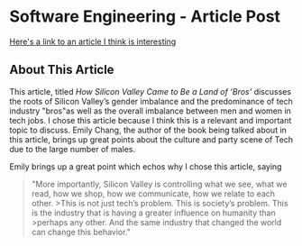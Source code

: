 # Software Engineering - Article Post
[Here's a link to an article I think is interesting](https://www.nytimes.com/2018/02/05/technology/silicon-valley-brotopia-emily-chang.html?rref=collection%2Fsectioncollection%2Ftechnology&action=click&contentCollection=technology&region=stream&module=stream_unit&version=latest&contentPlacement=10&pgtype=sectionfront)

## About This Article
This article, titled *How Silicon Valley Came to Be a Land of ‘Bros’* discusses the roots of Silicon Valley’s gender imbalance and the predominance of tech industry "bros"as well as the overall imbalance between men and women in tech jobs. I chose this article because I think this is a relevant and important topic to discuss. Emily Chang, the author of the book being talked about in this article, brings up great points about the culture and party scene of Tech due to the large number of males.

Emily brings up a great point which echos why I chose this article, saying 
>"More importantly, Silicon Valley is controlling what we see, what we read, how we shop, how we communicate, how we relate to each other. >This is not just tech’s problem. This is society’s problem. This is the industry that is having a greater influence on humanity than >perhaps any other. And the same industry that changed the world can change this behavior."
